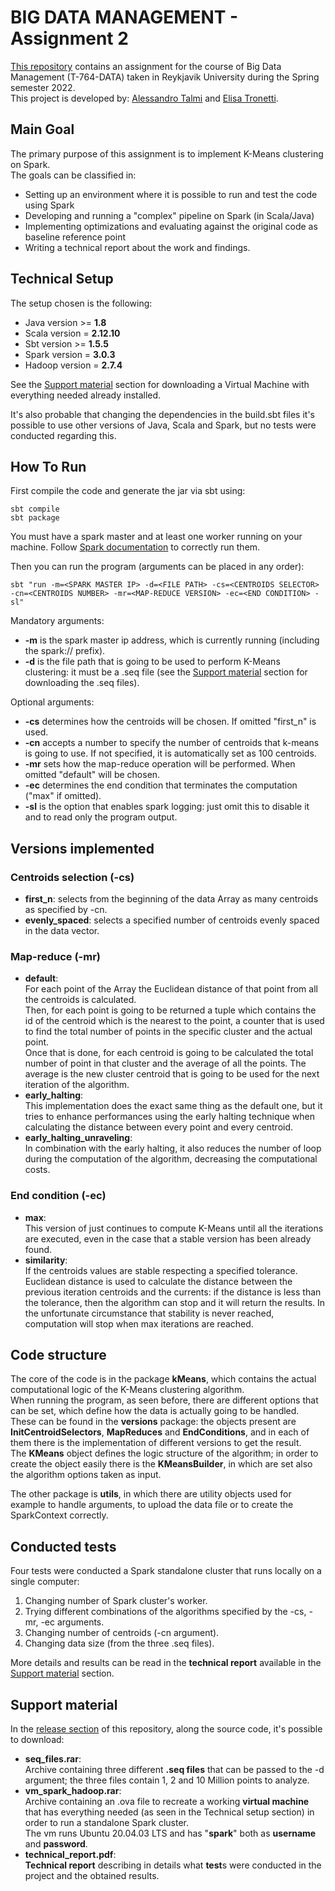 # BIG DATA MANAGEMENT - Assignment 2
[This repository](https://github.com/Tale152/big_data_assignment_2) contains an assignment for the course of Big Data Management (T-764-DATA) taken in Reykjavik University during the Spring semester 2022.  
This project is developed by: [Alessandro Talmi](https://github.com/Tale152) and [Elisa Tronetti](https://github.com/ElisaTronetti).

## Main Goal

The primary purpose of this assignment is to implement K-Means clustering on Spark.  
The goals can be classified in:
- Setting up an environment where it is possible to run and test the code using Spark
- Developing and running a "complex" pipeline on Spark (in Scala/Java)
- Implementing optimizations and evaluating against the original code as baseline reference point
- Writing a technical report about the work and findings.

## Technical Setup

The setup chosen is the following:
- Java version >= **1.8**
- Scala version = **2.12.10**
- Sbt version >= **1.5.5**
- Spark version = **3.0.3**
- Hadoop version = **2.7.4**

See the [Support material](#support-material) section for downloading a Virtual Machine with everything needed already installed.

It's also probable that changing the dependencies in the build.sbt files it's possible to use other versions of Java, Scala and Spark, but no tests were conducted regarding this.


## How To Run

First compile the code and generate the jar via sbt using:  
```
sbt compile
sbt package
```

You must have a spark master and at least one worker running on your machine. Follow [Spark documentation](https://spark.apache.org/docs/3.0.3/spark-standalone.html#launching-spark-applications) to correctly run them.

Then you can run the program (arguments can be placed in any order):
```
sbt "run -m=<SPARK MASTER IP> -d=<FILE PATH> -cs=<CENTROIDS SELECTOR> -cn=<CENTROIDS NUMBER> -mr=<MAP-REDUCE VERSION> -ec=<END CONDITION> -sl"
```

Mandatory arguments:  
- **-m** is the spark master ip address, which is currently running (including the spark:// prefix).
- **-d** is the file path that is going to be used to perform K-Means clustering: it must be a .seq file (see the [Support material](#support-material) section for downloading the .seq files).

Optional arguments:  
- **-cs** determines how the centroids will be chosen. If omitted "first_n" is used.
- **-cn** accepts a number to specify the number of centroids that k-means is going to use. If not specified, it is automatically set as 100 centroids.
- **-mr** sets how the map-reduce operation will be performed. When omitted "default" will be chosen.
- **-ec** determines the end condition that terminates the computation ("max" if omitted).
- **-sl** is the option that enables spark logging: just omit this to disable it and to read only the program output.

## Versions implemented
### Centroids selection (-cs)
- **first_n**: selects from the beginning of the data Array as many centroids as specified by -cn.
- **evenly_spaced**: selects a specified number of centroids evenly spaced in the data vector.

### Map-reduce (-mr)
- **default**:<br />
For each point of the Array the Euclidean distance of that point from all the centroids is calculated.  
Then, for each point is going to be returned a tuple which contains the id of the centroid which is the nearest to the point, a counter that is used to find the total number of points in the specific cluster and the actual point.  
Once that is done, for each centroid is going to be calculated the total number of point in that cluster and the average of all the points. The average is the new cluster centroid that is going to be used for the next iteration of the algorithm.
- **early_halting**:<br />
This implementation does the exact same thing as the default one, but it tries to enhance performances using the early halting technique when calculating the distance between every point and every centroid.
- **early_halting_unraveling**:<br />
In combination with the early halting, it also reduces the number of loop during the computation of the algorithm, decreasing the computational costs.
### End condition (-ec)
- **max**:<br />
This version of just continues to compute K-Means until all the iterations are executed, even in the case that a stable version has been already found.
- **similarity**:<br />
If the centroids values are stable respecting a specified tolerance. Euclidean distance is used to calculate the distance between the previous iteration centroids and the currents: if the distance is less than the tolerance, then the algorithm can stop and it will return the results. In the unfortunate circumstance that stability is never reached, computation will stop when max iterations are reached.

## Code structure
The core of the code is in the package __kMeans__, which contains the actual computational logic of the K-Means clustering algorithm.  
When running the program, as seen before, there are different options that can be set, which define how the data is actually going to be handled. These can be found in the __versions__ package: the objects present are **InitCentroidSelectors**, **MapReduces** and **EndConditions**, and in each of them there is the implementation of different versions to get the result.  
The **KMeans** object defines the logic structure of the algorithm; in order to create the object easily there is the **KMeansBuilder**, in which are set also the algorithm options taken as input.  

The other package is __utils__, in which there are utility objects used for example to handle arguments, to upload the data file or to create the SparkContext correctly.

## Conducted tests
Four tests were conducted a Spark standalone cluster that runs locally on a single computer:
1. Changing number of Spark cluster's worker.
2. Trying different combinations of the algorithms specified by the -cs, -mr, -ec arguments.
3. Changing number of centroids (-cn argument).
4. Changing data size (from the three .seq files).

More details and results can be read in the **technical report** available in the [Support material](#support-material) section.

## Support material
In the [release section](https://github.com/Tale152/big_data_assignment_2/releases) of this repository, along the source code, it's possible to download:
- **seq_files.rar**:<br />
Archive containing three different **.seq files** that can be passed to the -d argument; the three files contain 1, 2 and 10 Million points to analyze.
- **vm_spark_hadoop.rar**:<br />
Archive containing an .ova file to recreate a working **virtual machine** that has everything needed (as seen in the Technical setup section) in order to run a standalone Spark cluster.<br />
The vm runs Ubuntu 20.04.03 LTS and has "**spark**" both as **username** and **password**.
- **technical_report.pdf**:<br />
**Technical report** describing in details what **test**s were conducted in the project and the obtained results.